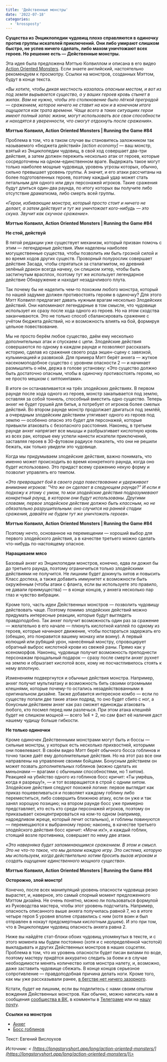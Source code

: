 ```yaml
---
title: 'Действенные монстры'
date: '2022-07-18'
categories:
  - 'krossposty'
---
```


**Существа из Энциклопедии чудовищ плохо справляются в одиночку против группы искателей приключений. Они либо умирают слишком быстро, не успев ничего сделать, либо махом уничтожают всех героев. Но решение есть — Действенные монстры.**

Эта идея была предложена Мэттью Колвиллом и описана в его видео [Action Oriented Monsters](https://www.youtube.com/watch?v=y_zl8WWaSyI). Если знаете английский, настоятельно рекомендуем к просмотру. Ссылки на монстров, созданных Мэттом, будут в конце текста.

_«Вы хотите, чтобы дикая местность казалась опасным местом, и вот из под земли вырывается существо, а у ваших героев кровь стынет в жилах. Вам не нужно, чтобы это столкновение было лёгкой преградой — сражением, которое ничего не ставит на кон и в конечном итоге ощущается как трата времени. Чаще всего в таких ситуациях герои имеют полный запас жизни, могут использовать все свои способности и находятся в уверенности, что смогут отдохнуть после сражения»._

**Мэттью Колвилл, Action Oriented Monsters | Running the Game #84**

Проблема в том, что в таком случае вы становитесь заложником так называемого «бюджета действий» _\[action economy\]_ — ваш монстр, взятый из Энциклопедии чудовищ, в свой ход совершает два-три действия, а затем должен пережить несколько атак от героев, которые сосредоточены на одном-единственном враге. Выдержать такое могут только наиболее мощные чудовища, уровень угрозы которых, обычно, сильно превышает уровень группы. А значит, и его атаки рассчитаны на более подготовленных героев, поэтому каждый удар может стать летальным для одного или двух персонажей игроков. Такие сражения будут длиться один-два раунда, по итогу которых вы получите либо отсутствие драматизма, либо смерть всей группы.

_«Герои, избивающие монстра, который просто стоит и ничего не делает, а затем действует и тут же уничтожает кого-нибудь — это скука. Звучит как скучное сражение»._

**Мэттью Колвилл, Action Oriented Monsters | Running the Game #84**

**Не стой, действуй**

В пятой редакции уже существует механизм, который призван помочь с этим — легендарные действия. Ими наделены наиболее могущественные существа, чтобы позволить им быть грозной силой и во время ходов других существ. Проворный полурослик совершает действие Засада, чтобы спрятаться за сталагмитом, но древний зелёный дракон всегда начеку, он слишком хитер, чтобы быть застигнутым врасплох, поэтому тут же использует легендарное действие Обнаружение и находит незадачливого плута.

Так почему бы не наделить чем-то похожим любого монстра, который по нашей задумке должен противостоять героям в одиночку? Для этого Мэтт Колвилл предлагает давать нужным врагам несколько Злодейских действий. Они напоминают легендарные в том смысле, что чудовище использует их сразу после хода одного из героев. Но на этом сходства заканчиваются. Это не только способ сбалансировать сражение с учётом бюджета действий, но и возможность влиять на бой, формируя цельное повествование.

Мы не просто берём любое существо, даём ему несколько дополнительных атак и спускаем с цепи. Злодейские действия совершаются по одному в каждом раунде и позволяют рассказать историю, сделав из сражения своего рода экшен-сцену с завязкой, кульминацией и развязкой. Для примера Мэтт берёт анхега — жуткое насекомоподобное существо с уровнем опасности 2 — и начинает размышлять о нём, держа в голове установку: «Это существо должно быть достаточно опасным, чтобы в одиночку противостоять героям, но не просто мешком с хитпоинтами».

В итоге он останавливается на трёх злодейских действиях. В первом раунде после хода одного из героев, монстр закапывается под землю, оставляя за собой тоннель, способный вместить одно существо. Теперь анхег не будет грушей для битья, а потребует от игроков более смелых действий. Во втором раунде монстр продолжает двигаться под землёй, а очередным злодейским действием утягивает одного из героев под землю — особенно опасно это будет для персонажей, которые привыкли атаковать с безопасного расстояния. Наконец, в третьем раунде анхег напрягает все мышцы и разбрызгивает кислотную кровь из всех ран, которые ему успели нанести искатели приключений, заставляя героев в 30-футовом радиусе пожалеть, что они не решили бежать, как только увидели это чудовище.

Когда мы придумываем злодейские действия, важно понимать, что именно может происходить во время конкретного раунда, когда оно будет использовано. Это придаст всему сражению некую форму и позволит управлять его темпом.

_«Это превращает бой в своего рода повествование и удерживает внимание игроков: "Что же он сделает в следующем раунде?" И если я подхожу к этому с умом, то мои злодейские действия подразумевают конкретный раунд, в котором они будут использованы. Другими словами, первое злодейское действие должно быть классным, но не обязательно разрушительным: оно случится на ранней стадии сражения, давайте не будем тут же уничтожать героев»._

**Мэттью Колвилл, Action Oriented Monsters | Running the Game #84**

Поэтому нечто, основанное на перемещении — хороший выбор для первого злодейского действия, а в качестве третьего можно сделать что-нибудь по-настоящему опасное.

**Наращиваем мясо**

Базовый анхег из Энциклопедии монстров, конечно, едва ли дожил бы до третьего раунда, поэтому ограничиться только злодейскими действиями не получится. Не лишним будет докинуть хитов и повысить Класс доспеха, а также добавить иммунитет к возможности быть окружённым (чтобы атаки с фланга, если вы используете это правило, не давали преимущества) — в конце концов, у анхега несколько пар глаз и чувство вибрации.

Кроме того, часть идеи Действенных монстров — позволить чудовищу действовать чаще. Поэтому помимо злодейских действий можно придумать интересные реакции, которые будут выглядеть правдоподобно. Так анхег получит возможность один раз за сражение — желательно в его начале — плюнуть кислотной каплей по одному из героев, которые начинают движение, чтобы постараться задержать его (обещаю, это понравится вашему монаху или воину). А первый колющий или рубящий урон, нанесённый монстру, спровоцирует обратный выброс кислотной крови из свежей раны. Прямо как у ксеноморфов. Наконец, чудовище получит возможность преподнести персонажам прощальный подарок — сразу после смерти анхег рухнет на землю и обрызгает кислотой всех, кому не посчастливилось стоять к нему вплотную.

Изменениям подвергнутся и обычные действия монстра. Например, анхег получит мультиатаку и возможность бить своими огромными клешнями, которые почему-то остались незадействованными в оригинальном дизайне. Также добавится интересное комбо — если по существу попали две такие атаки подряд, то оно будет сбито с ног, а бонусным действием анхег как раз сможет единожды атаковать любого, кто посмел перед ним разлечься. При этом атака клешнёй будет не слишком мощной — всего 1к4 + 2, но сам факт её наличия даст нашему чудищу больше гибкости.

**Не только одиночки**

Кроме одиночек Действенными монстрами могут быть и боссы — сильные монстры, у которых есть несколько прихвостней, которыми они повелевают. В своём видео Мэтт берёт обычного босса гоблинов и точно также даёт ему дополнительные действия. Но на этот раз все они направлены на управление своими бойцами. Бонусным действием он может позвать дополнительных гоблинов (можно сделать их миньонами — врагами с обычными способностями, но 1 хитом). Реакцией на убийство одного из гоблинов босс кричит: «Ты умрёшь, когда я разрешу!», — и тот возвращается в строй с одним хитом. Злодейские действия следуют похожей логике: первое выглядит как приказ пошевеливаться и позволяет каждому гоблину либо переместиться, либо совершить ближнюю атаку, если он уже и так занял хорошую позицию; на втором раунде босс уже примерно представляет, кто есть кто среди персонажей игроков, поэтому он приказывает сконцентрироваться на ком-то одном (например, надоедливом жреце, который лечит остальных), и гоблины повинуются — перемещаются к выбранному герою; наконец, в качестве третьего злодейского действия босс кричит: «Мочи их!», и каждый гоблин, стоящий возле противника, совершает по нему две атаки.

_«Это наверняка будет запоминающимся сражением. В этом и смысл. Это не что-то такое, что мы делаем каждую игру. Это система, которую мы используем, когда действительно хотим бросить вызов игрокам и создать ощущение единственного мощного существа»._

**Мэттью Колвилл, Action Oriented Monsters | Running the Game #84**

**Осторожно, злой монстр!**

Конечно, после всех манипуляций уровень опасности чудовища резко вырастет, и, наверное, это самый спорный момент предложенного Мэттом дизайна. Не очень понятно, можно ли пользоваться формулой из Руководства мастера, чтобы этот уровень подсчитать. Например, опасность описанного выше анхега получилась равной 7, но в итоге четыре героя 5 уровня вполне справились с ним (хотя воин и был отправлен в нокаут предсмертным кислотным душем). И это при том, что в Энциклопедии чудовищ опасность анхега равна 2.

Ниже вы найдёте стат-блоки обоих чудовищ упомянутых в тексте, и с этого момента мы будем постоянно (хотя и с неопределённой частотой) выкладывать и других Действенных монстров в наших соцсетях. Проблема в том, что их уровень опасности будет писан вилами по воде, поэтому мастеру придётся аккуратно следить за боем и в случае необходимости менять количество хитов монстра налету, и, возможно, даже заставить чудовище сбежать. В конце концов серьезное сопротивление — правдоподобная причина делать ноги. Кроме того, как мы уже рассказывали ранее, [в бегстве нет ничего зазорного](https://longstoryshort.app/long/run/).

Кстати, будет не лишним, если вы поделитесь с нами своим опытом вождения Действенных монстров. Как обычно, можно написать нам в сообщения [сообщества в ВК](https://vk.com/longstoryshortapp), в комменты в [Телеграме](https://t.me/LongStoryShortApp) или на [нашу почту](mailto:help@longstoryshort.app).

**Ссылки на монстров**

- [Анхег](https://longstoryshort.app/files/ao/ankheg-ao-lss.pdf)
- [Босс гоблинов](https://longstoryshort.app/files/ao/goblin-boss-ao-lss.pdf)

Текст: Евгений Вислоухов

_Источник: < [https://longstoryshort.app/long/action-oriented-monsters/](https://longstoryshort.app/long/action-oriented-monsters/)\>_
